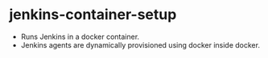 # jenkins-container-setup

- Runs Jenkins in a docker container.
- Jenkins agents are dynamically provisioned using docker inside docker.
